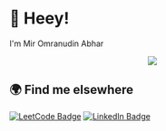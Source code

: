 <h1>
👋  Heey! <br>
  </h1>
I'm Mir Omranudin Abhar <br>
<!-- Currently, I live in Afghanistan and work at <b>Ministry of Communications and Information Technology</b>. -->

<p align = "center">
 <img src="https://activity-graph.herokuapp.com/graph?username=omranabhar&theme=react-dark">
</p> 

## 🌍 Find me elsewhere
[![LeetCode Badge](https://img.shields.io/badge/Leetcode-Profile-informational?style=flat&logo=leetcode&logoColor=white&color=1CA2F1)](https://leetcode.com/Omranabhar)
[![LinkedIn Badge](https://img.shields.io/badge/LinkedIn-Profile-informational?style=flat&logo=linkedin&logoColor=white&color=0D76A8)](https://www.linkedin.com/in/omranabhar)
 
<!-- ## Statistics -->
<p align = "center">
<!--   <img  src = "https://github-readme-stats.vercel.app/api?username=omranabhar&show_icons=true&theme=algolia&line_height=40">
  <img  src = "https://github-readme-stats.vercel.app/api/top-langs/?username=omranabhar&theme=algolia">
  <img  src="https://github-readme-streak-stats.herokuapp.com/?user=omranabhar&show_icons=true&locale=en&theme=radical&line_height=20&layout=compact" /> -->
</p>
 
